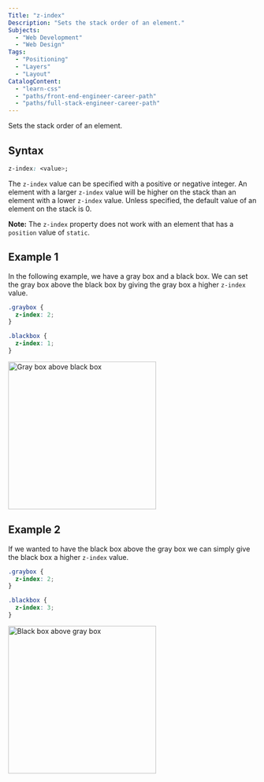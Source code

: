 ```yaml
---
Title: "z-index"
Description: "Sets the stack order of an element."
Subjects:
  - "Web Development"
  - "Web Design"
Tags:
  - "Positioning"
  - "Layers"
  - "Layout"
CatalogContent:
  - "learn-css"
  - "paths/front-end-engineer-career-path"
  - "paths/full-stack-engineer-career-path"
---
```


Sets the stack order of an element.

## Syntax

```css
z-index: <value>;
```

The `z-index` value can be specified with a positive or negative integer. An element with a larger `z-index` value will be higher on the stack than an element with a lower `z-index` value. Unless specified, the default value of an element on the stack is 0.

**Note:** The `z-index` property does not work with an element that has a `position` value of `static`.  

## Example 1

In the following example, we have a gray box and a black box. We can set the gray box above the black box by giving the gray box a higher `z-index` value. 

```css
.graybox {
  z-index: 2; 
}

.blackbox {
  z-index: 1; 
}
```

<img src="https://raw.githubusercontent.com/Codecademy/docs/main/media-file-hosting/z-index.png" alt="Gray box above black box" width="300px">

## Example 2

If we wanted to have the black box above the gray box we can simply give the black box a higher `z-index` value.

```css
.graybox {
  z-index: 2; 
}

.blackbox {
  z-index: 3; 
}
```

<img src="https://raw.githubusercontent.com/Codecademy/docs/main/media-file-hosting/z-index-2.png" alt="Black box above gray box" width="300px">
